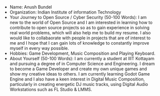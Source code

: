 - Name: Anush Bundel
- Organization: Indian Institute of information Technology
- Your Journey to Open Source / Cyber Security (50-100 Words): I am new to the world of Open Source and I am interested in learning how to contribute to open source projects so as to gain experience in solving real world problems, which will also help me to build my resume. I also would like to collabaorate with people in projects that are of interest to me and I hope that I can gain lots of knowledge to constantly improve myself in every way possible.
- Hobbies: Game Development, Music Composition and Playing Keyboard.
- About Yourself (50-100 Words): I am currently a student at IIIT Kottayam and pursuing a degree of in Computer Science and Engineering. I dream to become a Game Developer and create my own unique games and show my creative ideas to others. I am currently learning Godot Game Engine and I also have a keen interest in Digital Music Composition, particularly in creating energetic DJ music tracks, using Digital Audio Workstations such as FL Studio & LMMS.
